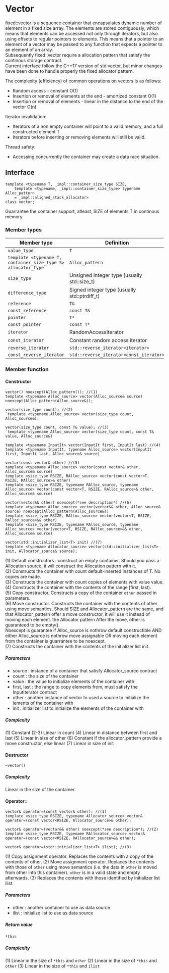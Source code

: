 # Vector

fixed::vector is a sequence container that encapsulates dynamic number of element in a fixed size array.
The elements are stored contiguously, which means that elements can be accessed not only through iterators, but also using offsets to regular pointers to elements. This means that a pointer to an element of a vector may be passed to any function that expects a pointer to an element of an array.   
Subsequently fixed::vector require a allocation pattern that satisfy the continous storage contract.   
Current interface follow the C++17 version of std vector, but minor changes have been done to handle properly the fixed allocator pattern. 

The complexity (efficiency) of common operations on vectors is as follows:
- Random access - constant O(1)
- Insertion or removal of elements at the end - amortized constant O(1)
- Insertion or removal of elements - linear in the distance to the end of the vector O(n) 

Iterator invalidation:
- Iterators of a non empty container will point to a valid memory, and a full constructed element T
- Iterators before inserting or removing elements will still be valid.

Thread safety:
- Accessing concurrently the container may create a data race situation.

## Interface

```
template <typename T, _impl::container_size_type SIZE,
    template <typename, _impl::container_size_type> typename Alloc_pattern
    = _impl::aligned_stack_allocator>
class vector;
```   
Guarrantee the container support, atleast, SIZE of elements T in continous memory.

### Member types
|  Member type | Definition |
| ---  | --- |
| `value_type` | `T` | 
| `template <typename T, container_size_type S> allocator_type` | `Alloc_pattern` |
| `size_type` |  Unsigned integer type (usually std::size_t) |
| `difference_type` |  Signed integer type (usually std::ptrdiff_t) |
| `reference` | `T&` |
| `const_reference` | `const T&` |
| `pointer` | `T*` |
| `const_pointer` | `const T*` |
| `iterator` | RandomAccessIterator |
| `const_iterator` | Constant random access iterator |
| `reverse_iterator` | `std::reverse_iterator<iterator>` |
| `const_reverse_iterator` | `std::reverse_iterator<const_iterator>` |

### Member function

#### Constructor

```
vector() noexcept(Alloc_pattern()); //(1)
template <typename Alloc_source> vector(Alloc_source& source) noexcept(Alloc_pattern(Alloc_source&));
```   

```
vector(size_type count); //(2)
`template <typename Alloc_source> vector(size_type count, Alloc_source&);
```   

```
vector(size_type count, const T& value); //(3)
`template <typename Alloc_source> vector(size_type count, const T& value, Alloc_source&)
```   

```
template <typename InputIt> vector(InputIt first, InputIt last) //(4)
template <typename InputIt, typename Alloc_source> vector(InputIt first, InputIt last, Alloc_source& source)
```   

```
vector(const vector& other) //(5)
template <typename Alloc_source> vector(const vector& other, Alloc_source& source)
template <size_type RSIZE, RAlloc_source> vector(const vector<T, RSIZE, RAlloc_source>& other)
template <size_type RSIZE, typename RAlloc_source, typename Alloc_source> vector(const vector<T, RSIZE, RAlloc_source>& other, Alloc_source& source)
```   

```
vector(vector&& other) noexcept(*see description*) //(6)
template <typename Alloc_source> vector(vector&& other, Alloc_source& source) noexcept(Alloc_pattern(Alloc_source&))
template <size_type RSIZE, RAlloc_source> vector(vector<T, RSIZE, RAlloc_source>&& other)
template <size_type RSIZE, typename RAlloc_source, typename Alloc_source> vector(vector<T, RSIZE, RAlloc_source>&& other, Alloc_source& source)
```   

```
vector(std::initializer_list<T> init) //(7)
template <typename Allocator_source> vector(std::initializer_list<T> init, Allocator_source& source);
```   

(1) Default constructors : construct an empty container. Should you pass a Allocation source, it will construct the Allocation pattern with it.   
(2) Constructs the container with count default-inserted instances of T. No copies are made.   
(3) Constructs the container with count copies of elements with value value.   
(4) Constructs the container with the contents of the range [first, last).   
(5) Copy constructor. Constructs a copy of the container `other` passed in parameters.   
(6) Move constructor. Constructs the container with the contents of other using move semantics. Should SIZE and Allocator_pattern are the same, and that Allocator_pattern offer a move constructor, it will use it instead of moving each element. the Allocator pattern After the move, other is guaranteed to be empty().   
Noexcept is guarantee if Alloc_source is nothrow default constructible AND either Alloc_source is nothrow move assignable OR moving each element from the container is guarrantee to be noexcept.   
(7) Constructs the container with the contents of the initializer list init.

##### Parameters

- source : instance of a container that satisfy Allocator_source contract
- count : the size of the container
- value : the value to initialize elements of the container with
- first, last : the range to copy elements from, must satisfy the InputIterator contract 
- other : another instance of vector to used a source to initialize the lements of the container with
- init : initializer list to initialize the elements of the container with

##### Complexity

(1) Constant
(2-3) Linear in count
(4) Linear in distance between first and last
(5) Linear in size of other
(6) Constant if the allocator_pattern provide a move constructor, else linear
(7) Linear in size of init

#### Destructor

`~vector()`

##### Complexity
Linear in the size of the container.

#### Operator=
```
vector& operator=(const vector& other); //(1)
template <size_type RSIZE, typename Allocator_source> vector& operator=(const vector<RSIZE, Allocator_source>& other);
```   

```
vector& operator=(vector&& other) noexcept(*see description*); //(2)
template <size_type RSIZE, typename RAllocator_source> vector& operator=(const vector<RSIZE, RAllocator_source>&& other);
```   

```
vector& operator=(std::initializer_list<T> ilist); //(3)
```   

(1) Copy assignment operator. Replaces the contents with a copy of the contents of other.
(2) Move assignment operator. Replaces the contents with those of `other` using move semantics (i.e. the data in `other` is moved from other into this container). `other` is in a valid state and empty afterwards.
(3) Replaces the contents with those identified by initializer list ilist.

##### Parameters
- other : another container to use as data source
- ilist : initialize list to use as data source

##### Return value
`*this`

##### Complexity
(1) Linear in the size of `*this` and `other`
(2) Linear in the size of `*this` and `other`
(3) Linear in the size of `*this` and `ilist`

